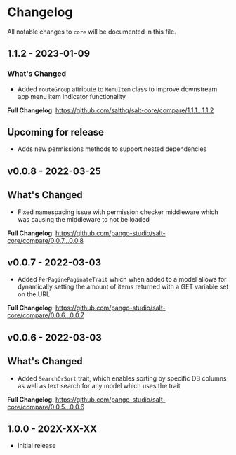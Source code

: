 # Changelog

All notable changes to `core` will be documented in this file.

## 1.1.2 - 2023-01-09

### What's Changed

- Added `routeGroup` attribute to `MenuItem` class to improve downstream app menu item indicator functionality

**Full Changelog**: https://github.com/salthq/salt-core/compare/1.1.1...1.1.2

## Upcoming for release

- Adds new permissions methods to support nested dependencies

## v0.0.8 - 2022-03-25

## What's Changed

- Fixed namespacing issue with permission checker middleware which was causing the middleware to not be loaded

**Full Changelog**: https://github.com/pango-studio/salt-core/compare/0.0.7...0.0.8

## v0.0.7 - 2022-03-03

- Added `PerPaginePaginateTrait` which when added to a model allows for dynamically setting the amount of items returned with a GET variable set on the URL

**Full Changelog**: https://github.com/pango-studio/salt-core/compare/0.0.6...0.0.7

## v0.0.6 - 2022-03-03

## What's Changed

- Added `SearchOrSort` trait, which enables sorting by specific DB columns as well as text search for any model which uses the trait

**Full Changelog**: https://github.com/pango-studio/salt-core/compare/0.0.5...0.0.6

## 1.0.0 - 202X-XX-XX

- initial release
